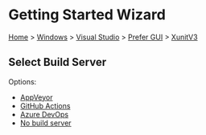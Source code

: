 <!--
GENERATED FILE - DO NOT EDIT
This file was generated by [MarkdownSnippets](https://github.com/SimonCropp/MarkdownSnippets).
Source File: /docs/mdsource/wiz/Windows_VisualStudio_Gui_XunitV3.source.md
To change this file edit the source file and then run MarkdownSnippets.
-->

# Getting Started Wizard

[Home](/docs/wiz/readme.md) > [Windows](Windows.md) > [Visual Studio](Windows_VisualStudio.md) > [Prefer GUI](Windows_VisualStudio_Gui.md) > [XunitV3](Windows_VisualStudio_Gui_XunitV3.md)

## Select Build Server

Options:
 * [AppVeyor](Windows_VisualStudio_Gui_XunitV3_AppVeyor.md)
 * [GitHub Actions](Windows_VisualStudio_Gui_XunitV3_GitHubActions.md)
 * [Azure DevOps](Windows_VisualStudio_Gui_XunitV3_AzureDevOps.md)
 * [No build server](Windows_VisualStudio_Gui_XunitV3_None.md)
